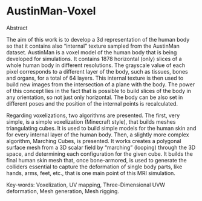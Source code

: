 # AustinMan-Voxel

Abstract

The aim of this work is to develop a 3d representation of the human body so that it
contains also “internal” texture sampled from the AustinMan dataset. AustinMan is a
voxel model of the human body that is being developed for simulations. It contains
1878 horizontal (only) slices of a whole human body in different resolutions. The
grayscale value of each pixel corresponds to a different layer of the body, such as
tissues, bones and organs, for a total of 64 layers. This internal texture is then used to
build new images from the intersection of a plane with the body. The power of this
concept lies in the fact that is possible to build slices of the body in any orientation, so
not just only horizontal. The body can be also set in different poses and the position of
the internal points is recalculated.

Regarding voxelizations, two algorithms are presented. The first, very simple, is a
simple voxelization (Minecraft style), that builds meshes triangulating cubes. It is used
to build simple models for the human skin and for every internal layer of the human
body. Then, a slightly more complex algorithm, Marching Cubes, is presented. It
works creates a polygonal surface mesh from a 3D scalar field by “marching” (looping)
through the 3D space, and determining each configuration for the given cube. It builds
the final human skin mesh that, once bone-armored, is used to generate the colliders
essential to capture the deformation of single body parts, like hands, arms, feet, etc.,
that is one main point of this MRI simulation.

Key-words: Voxelization, UV mapping, Three-Dimensional UVW deformation, Mesh
generation, Mesh rigging.
